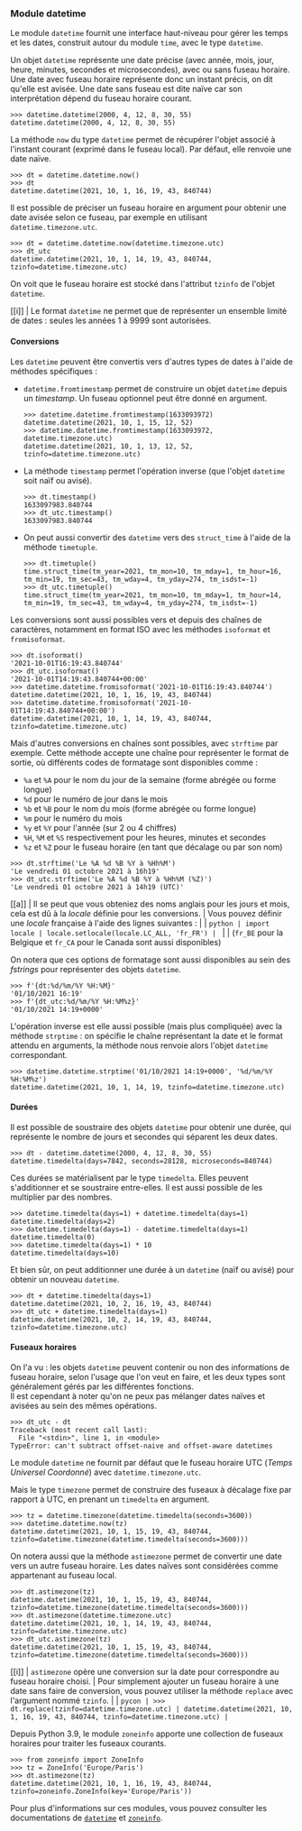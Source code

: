 ### Module datetime

Le module `datetime` fournit une interface haut-niveau pour gérer les temps et les dates, construit autour du module `time`, avec le type `datetime`.

Un objet `datetime` représente une date précise (avec année, mois, jour, heure, minutes, secondes et microsecondes), avec ou sans fuseau horaire.  
Une date avec fuseau horaire représente donc un instant précis, on dit qu'elle est avisée.
Une date sans fuseau est dite naïve car son interprétation dépend du fuseau horaire courant.

```pycon
>>> datetime.datetime(2000, 4, 12, 8, 30, 55)
datetime.datetime(2000, 4, 12, 8, 30, 55)
```

La méthode `now` du type `datetime` permet de récupérer l'objet associé à l'instant courant (exprimé dans le fuseau local).
Par défaut, elle renvoie une date naïve.

```pycon
>>> dt = datetime.datetime.now()
>>> dt
datetime.datetime(2021, 10, 1, 16, 19, 43, 840744)
```

Il est possible de préciser un fuseau horaire en argument pour obtenir une date avisée selon ce fuseau, par exemple en utilisant `datetime.timezone.utc`.

```pycon
>>> dt = datetime.datetime.now(datetime.timezone.utc)
>>> dt_utc
datetime.datetime(2021, 10, 1, 14, 19, 43, 840744, tzinfo=datetime.timezone.utc)
```

On voit que le fuseau horaire est stocké dans l'attribut `tzinfo` de l'objet `datetime`.

[[i]]
| Le format `datetime` ne permet que de représenter un ensemble limité de dates : seules les années 1 à 9999 sont autorisées.

#### Conversions

Les `datetime` peuvent être convertis vers d'autres types de dates à l'aide de méthodes spécifiques :

* `datetime.fromtimestamp` permet de construire un objet `datetime` depuis un _timestamp_. Un fuseau optionnel peut être donné en argument.

  ```pycon
  >>> datetime.datetime.fromtimestamp(1633093972)
  datetime.datetime(2021, 10, 1, 15, 12, 52)
  >>> datetime.datetime.fromtimestamp(1633093972, datetime.timezone.utc)
  datetime.datetime(2021, 10, 1, 13, 12, 52, tzinfo=datetime.timezone.utc)
  ```

* La méthode `timestamp` permet l'opération inverse (que l'objet `datetime` soit naïf ou avisé).

  ```pycon
  >>> dt.timestamp()
  1633097983.840744
  >>> dt_utc.timestamp()
  1633097983.840744
  ```

* On peut aussi convertir des `datetime` vers des `struct_time` à l'aide de la méthode `timetuple`.

  ```pycon
  >>> dt.timetuple()
  time.struct_time(tm_year=2021, tm_mon=10, tm_mday=1, tm_hour=16, tm_min=19, tm_sec=43, tm_wday=4, tm_yday=274, tm_isdst=-1)
  >>> dt_utc.timetuple()
  time.struct_time(tm_year=2021, tm_mon=10, tm_mday=1, tm_hour=14, tm_min=19, tm_sec=43, tm_wday=4, tm_yday=274, tm_isdst=-1)
  ```

Les conversions sont aussi possibles vers et depuis des chaînes de caractères, notamment en format ISO avec les méthodes `isoformat` et `fromisoformat`.

```pycon
>>> dt.isoformat()
'2021-10-01T16:19:43.840744'
>>> dt_utc.isoformat()
'2021-10-01T14:19:43.840744+00:00'
>>> datetime.datetime.fromisoformat('2021-10-01T16:19:43.840744')
datetime.datetime(2021, 10, 1, 16, 19, 43, 840744)
>>> datetime.datetime.fromisoformat('2021-10-01T14:19:43.840744+00:00')
datetime.datetime(2021, 10, 1, 14, 19, 43, 840744, tzinfo=datetime.timezone.utc)
```

Mais d'autres conversions en chaînes sont possibles, avec `strftime` par exemple.
Cette méthode accepte une chaîne pour représenter le format de sortie, où différents codes de formatage sont disponibles comme :

- `%a` et `%A` pour le nom du jour de la semaine (forme abrégée ou forme longue)
- `%d` pour le numéro de jour dans le mois
- `%b` et `%B` pour le nom du mois (forme abrégée ou forme longue)
- `%m` pour le numéro du mois
- `%y` et `%Y` pour l'année (sur 2 ou 4 chiffres)
- `%H`, `%M` et `%S` respectivement pour les heures, minutes et secondes
- `%z` et `%Z` pour le fuseau horaire (en tant que décalage ou par son nom)

```pycon
>>> dt.strftime('Le %A %d %B %Y à %Hh%M')
'Le vendredi 01 octobre 2021 à 16h19'
>>> dt_utc.strftime('Le %A %d %B %Y à %Hh%M (%Z)')
'Le vendredi 01 octobre 2021 à 14h19 (UTC)'
```

[[a]]
| Il se peut que vous obteniez des noms anglais pour les jours et mois, cela est dû à la _locale_ définie pour les conversions.
| Vous pouvez définir une _locale_ française à l'aide des lignes suivantes :
|
| ```python
| import locale
| locale.setlocale(locale.LC_ALL, 'fr_FR')
| ```
|
| (`fr_BE` pour la Belgique et `fr_CA` pour le Canada sont aussi disponibles)

On notera que ces options de formatage sont aussi disponibles au sein des _fstrings_ pour représenter des objets `datetime`.

```pycon
>>> f'{dt:%d/%m/%Y %H:%M}'
'01/10/2021 16:19'
>>> f'{dt_utc:%d/%m/%Y %H:%M%z}'
'01/10/2021 14:19+0000'
```

L'opération inverse est elle aussi possible (mais plus compliquée) avec la méthode `strptime` : on spécifie le chaîne représentant la date et le format attendu en arguments, la méthode nous renvoie alors l'objet `datetime` correspondant.

```pycon
>>> datetime.datetime.strptime('01/10/2021 14:19+0000', '%d/%m/%Y %H:%M%z')
datetime.datetime(2021, 10, 1, 14, 19, tzinfo=datetime.timezone.utc)
```

#### Durées

Il est possible de soustraire des objets `datetime` pour obtenir une durée, qui représente le nombre de jours et secondes qui séparent les deux dates.

```pycon
>>> dt - datetime.datetime(2000, 4, 12, 8, 30, 55)
datetime.timedelta(days=7842, seconds=28128, microseconds=840744)
```

Ces durées se matérialisent par le type `timedelta`. Elles peuvent s'additionner et se soustraire entre-elles.
Il est aussi possible de les multiplier par des nombres.

```pycon
>>> datetime.timedelta(days=1) + datetime.timedelta(days=1)
datetime.timedelta(days=2)
>>> datetime.timedelta(days=1) - datetime.timedelta(days=1)
datetime.timedelta(0)
>>> datetime.timedelta(days=1) * 10
datetime.timedelta(days=10)
```

Et bien sûr, on peut additionner une durée à un `datetime` (naïf ou avisé) pour obtenir un nouveau `datetime`.

```pycon
>>> dt + datetime.timedelta(days=1)
datetime.datetime(2021, 10, 2, 16, 19, 43, 840744)
>>> dt_utc + datetime.timedelta(days=1)
datetime.datetime(2021, 10, 2, 14, 19, 43, 840744, tzinfo=datetime.timezone.utc)
```

#### Fuseaux horaires

On l'a vu : les objets `datetime` peuvent contenir ou non des informations de fuseau horaire, selon l'usage que l'on veut en faire, et les deux types sont généralement gérés par les différentes fonctions.  
Il est cependant à noter qu'on ne peux pas mélanger dates naïves et avisées au sein des mêmes opérations.

```pycon
>>> dt_utc - dt
Traceback (most recent call last):
  File "<stdin>", line 1, in <module>
TypeError: can't subtract offset-naive and offset-aware datetimes
```

Le module `datetime` ne fournit par défaut que le fuseau horaire UTC (_Temps Universel Coordonné_) avec `datetime.timezone.utc`.

Mais le type `timezone` permet de construire des fuseaux à décalage fixe par rapport à UTC, en prenant un `timedelta` en argument.

```pycon
>>> tz = datetime.timezone(datetime.timedelta(seconds=3600))
>>> datetime.datetime.now(tz)
datetime.datetime(2021, 10, 1, 15, 19, 43, 840744, tzinfo=datetime.timezone(datetime.timedelta(seconds=3600)))
```

On notera aussi que la méthode `astimezone` permet de convertir une date vers un autre fuseau horaire.
Les dates naïves sont considérées comme appartenant au fuseau local.

```pycon
>>> dt.astimezone(tz)
datetime.datetime(2021, 10, 1, 15, 19, 43, 840744, tzinfo=datetime.timezone(datetime.timedelta(seconds=3600)))
>>> dt.astimezone(datetime.timezone.utc)
datetime.datetime(2021, 10, 1, 14, 19, 43, 840744, tzinfo=datetime.timezone.utc)
>>> dt_utc.astimezone(tz)
datetime.datetime(2021, 10, 1, 15, 19, 43, 840744, tzinfo=datetime.timezone(datetime.timedelta(seconds=3600)))
```

[[i]]
| `astimezone` opère une conversion sur la date pour correspondre au fuseau horaire choisi.
| Pour simplement ajouter un fuseau horaire à une date sans faire de conversion, vous pouvez utiliser la méthode `replace` avec l'argument nommé `tzinfo`.
|
| ```pycon
| >>> dt.replace(tzinfo=datetime.timezone.utc)
| datetime.datetime(2021, 10, 1, 16, 19, 43, 840744, tzinfo=datetime.timezone.utc)
| ```

Depuis Python 3.9, le module `zoneinfo` apporte une collection de fuseaux horaires pour traiter les fuseaux courants.

```pycon
>>> from zoneinfo import ZoneInfo
>>> tz = ZoneInfo('Europe/Paris')
>>> dt.astimezone(tz)
datetime.datetime(2021, 10, 1, 16, 19, 43, 840744, tzinfo=zoneinfo.ZoneInfo(key='Europe/Paris'))
```

Pour plus d'informations sur ces modules, vous pouvez consulter les documentations de [`datetime`](https://docs.python.org/fr/3/library/datetime.html) et [`zoneinfo`](https://docs.python.org/fr/3/library/zoneinfo.html).
